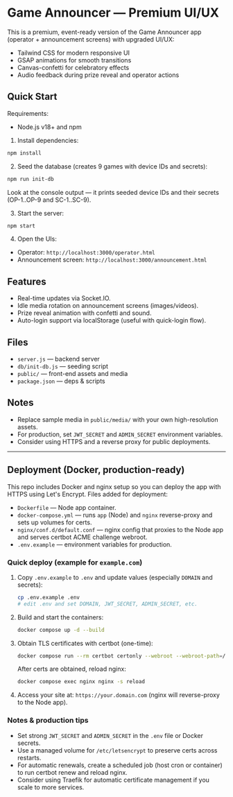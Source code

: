 # Game Announcer — Premium UI/UX

This is a premium, event-ready version of the Game Announcer app (operator + announcement screens) with upgraded UI/UX:
- Tailwind CSS for modern responsive UI
- GSAP animations for smooth transitions
- Canvas-confetti for celebratory effects
- Audio feedback during prize reveal and operator actions

## Quick Start

Requirements:
- Node.js v18+ and npm

1. Install dependencies:
```bash
npm install
```

2. Seed the database (creates 9 games with device IDs and secrets):
```bash
npm run init-db
```
Look at the console output — it prints seeded device IDs and their secrets (OP-1..OP-9 and SC-1..SC-9).

3. Start the server:
```bash
npm start
```

4. Open the UIs:
- Operator: `http://localhost:3000/operator.html`
- Announcement screen: `http://localhost:3000/announcement.html`

## Features
- Real-time updates via Socket.IO.
- Idle media rotation on announcement screens (images/videos).
- Prize reveal animation with confetti and sound.
- Auto-login support via localStorage (useful with quick-login flow).

## Files
- `server.js` — backend server
- `db/init-db.js` — seeding script
- `public/` — front-end assets and media
- `package.json` — deps & scripts

## Notes
- Replace sample media in `public/media/` with your own high-resolution assets.
- For production, set `JWT_SECRET` and `ADMIN_SECRET` environment variables.
- Consider using HTTPS and a reverse proxy for public deployments.



---
## Deployment (Docker, production-ready)

This repo includes Docker and nginx setup so you can deploy the app with HTTPS using Let's Encrypt.
Files added for deployment:
- `Dockerfile` — Node app container.
- `docker-compose.yml` — runs `app` (Node) and `nginx` reverse-proxy and sets up volumes for certs.
- `nginx/conf.d/default.conf` — nginx config that proxies to the Node app and serves certbot ACME challenge webroot.
- `.env.example` — environment variables for production.

### Quick deploy (example for `example.com`)

1. Copy `.env.example` to `.env` and update values (especially `DOMAIN` and secrets):
   ```bash
   cp .env.example .env
   # edit .env and set DOMAIN, JWT_SECRET, ADMIN_SECRET, etc.
   ```

2. Build and start the containers:
   ```bash
   docker compose up -d --build
   ```

3. Obtain TLS certificates with certbot (one-time):
   ```bash
   docker compose run --rm certbot certonly --webroot --webroot-path=/var/www/certbot -d your.domain.com --email admin@your.domain.com --agree-tos --no-eff-email
   ```
   After certs are obtained, reload nginx:
   ```bash
   docker compose exec nginx nginx -s reload
   ```

4. Access your site at: `https://your.domain.com` (nginx will reverse-proxy to the Node app).

### Notes & production tips
- Set strong `JWT_SECRET` and `ADMIN_SECRET` in the `.env` file or Docker secrets.
- Use a managed volume for `/etc/letsencrypt` to preserve certs across restarts.
- For automatic renewals, create a scheduled job (host cron or container) to run certbot renew and reload nginx.
- Consider using Traefik for automatic certificate management if you scale to more services.
#
